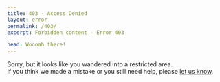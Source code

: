 ```yaml
---
title: 403 - Access Denied
layout: error
permalink: /403/
excerpt: Forbidden content - Error 403

head: Woooah there!
---
```


Sorry, but it looks like you wandered into a restricted area. <br>
If you think we made a mistake or you still need help, please [let us know](/contact?subject=Website%20Error%20403&message=403%20Error%0D%0A---%0D%0APlease%20let%20us%20know%20what%20you%20were%20looking%20for%20and%20how%20you%20reached%20this%20error%20and%20we'll%20get%20back%20to%20you%20as%20soon%20as%20we%20can.%20Thanks!%0D%0A---%0D%0A).
